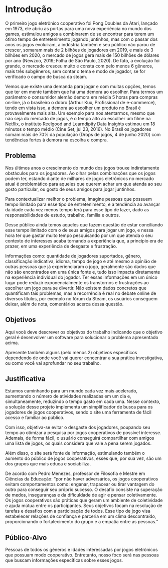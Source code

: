 # Introdução

O primeiro jogo eletrônico cooperativo foi Pong Doubles da Atari, lançado em 1973, ele abriu as portas para uma nova experiência no mundo dos games, estimulou amigos a combinarem de se encontrar para terem um ótimo tempo de entretenimento jogando juntinhos, mas com o passar dos anos os jogos evoluíram, a indústria também e seu público não parou de crescer, somaram mais de 2 bilhões de jogadores em 2019, e mais de 3 bilhões em 2020, o mercado de jogos gera mais de 150 bilhões de dólares por ano (Newzoo, 2019; Folha de São Paulo, 2020). De fato, a evolução foi grande, o mercado cresceu muito e consta com pelo menos 6 gêneros, mais três subgêneros, sem contar o tema e modo de jogador, se for verificado o campo de busca da steam.   

Vemos que existe uma demanda para jogar e com muitas opções, temos que ter em mente também que há uma demora ao escolher. Para termos um parâmetro o consumidor alemão demora em média 5 horas para compras on-line, já o brasileiro o dobro (Arthur Kux, Profissional de e-commerce), tendo em vista isso, a demora ao escolher um produto no Brasil é provavelmente mais alta. Um exemplo para nos atentarmos, mesmo que não seja do mercado de jogos, é o tempo alto ao escolher um filme na Netflix, o instituto Reelgood and Learndipity Data Insights estimou em 18 minutos o tempo médio (Cine Set, jul 23, 2016). No Brasil os jogadores somam mais de 70% da população (Drops de jogos, 4 de junho 2020) com tendências fortes à demora na escolha e compra.


## Problema
Nos últimos anos o crescimento do mundo dos jogos trouxe indiretamente obstáculos
para os jogadores. Ao olhar pelas combinações que os jogos podem ter, estando diante de milhares de jogos eletrônicos no mercado atual é problemático para aqueles que querem achar um que atenda ao seu gosto particular, ou gosto de seus amigos para jogar juntinhos.

Para contextualizar melhor o problema, imagine pessoas que possuem tempo limitado para esse tipo de entretenimento, e a tendência ao avançar da idade cada vez menos tempo terá para esse tipo de lazer, dado as responsabilidades de estudo, trabalho, família e outros. 

Desse público ainda temos aqueles que fazem questão de estar conciliando esse tempo limitado com o de seus amigos para jogar um jogo, e nessa hora ter que gastar muito tempo pesquisando por um que atenda o seu contexto de interesses acaba tornando a experiência que, a princípio era de prazer, em uma experiência de desgaste e frustração.

Informações como: quantidade de jogadores suportados, gênero, classificação indicativa, idioma, tempo de jogo e até mesmo a opinião de outras pessoas que já experienciaram o jogo, geralmente são dados que não são encontrados em uma única fonte e, tudo isso impacta diretamente na experiência individual do jogador. Ter essas informações em um único lugar pode reduzir exponencialmente os transtornos e frustrações ao escolher um jogo para se divertir. Não existem dados concretos que quantificam tais problemas, mas a recorrência é real no debate online de diversos títulos, por exemplo no fórum da Steam, os usuários conseguem deixar, além de nota, comentários acerca dessa questão.



## Objetivos

Aqui você deve descrever os objetivos do trabalho indicando que o objetivo geral é desenvolver um software para solucionar o problema apresentado acima. 

Apresente também alguns (pelo menos 2) objetivos específicos dependendo de onde você vai querer concentrar a sua prática investigativa, ou como você vai aprofundar no seu trabalho.
 


## Justificativa

Estamos caminhando para um mundo cada vez mais acelerado, aumentando o número de atividades realizadas em um dia e, simultaneamente, reduzindo o tempo gasto em cada uma. 
Nesse contexto, a solução desse projeto implementa um simplificador de busca para os jogadores de jogos cooperativos, sendo o site uma ferramenta de fácil acesso e familiar ao público.

Com isso, objetiva-se evitar o desgaste dos jogadores, poupando seu tempo ao otimizar a pesquisa por jogos cooperativos de possível interesse. Ademais, de forma fácil, o usuário conseguirá compartilhar com amigos uma lista de jogos, os quais considera que vale a pena serem jogados.

Além disso, o site será fonte de informação, estimulando também o aumento do público de jogos cooperativos, esses que, por sua vez, são um dos grupos que mais educa e sociabiliza.

De acordo com Pedro Menezes, professor de Filosofia e Mestre em Ciências da Educação: “por não haver adversários, os jogos cooperativos evitam comportamentos como: enganar, trapacear ou tirar vantagem do outro para conseguir seu próprio sucesso. O desafio consiste na superação de medos, inseguranças e da dificuldade de agir e pensar coletivamente. Os jogos cooperativos são práticas que geram um ambiente de coletividade e ajuda mútua entre os participantes. Seus objetivos focam na resolução de tarefas e desafios com a participação de todos. Esse tipo de jogo visa estabelecer relações de confiança e parceria em um clima descontraído, proporcionando o fortalecimento do grupo e a empatia entre as pessoas.”


## Público-Alvo

Pessoas de todos os gêneros e idades interessadas por jogos eletrônicos que possuam modo cooperativo. Entretanto, nosso foco será nas pessoas que buscam informações específicas sobre esses jogos.
